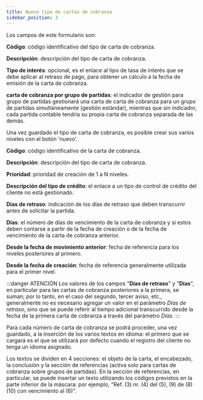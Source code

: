 ```yaml
---
title: Nuevo tipo de cartas de cobranza
sidebar_position: 3
---
```


Los campos de este formulario son:

**Código**: código identificativo del tipo de carta de cobranza.

**Descripción**: descripción del tipo de carta de cobranza.

**Tipo de interés**: opcional, es el enlace al tipo de tasa de interés que se debe aplicar al retraso de pago, para obtener un cálculo a la fecha de emisión de la carta de cobranza. 

**carta de cobranza por grupo de partidas**: el indicador de gestión para grupo de partidas gestionará una carta de carta de cobranza para un grupo de partidas simultáneamente (gestión estándar), mientras que sin indicador, cada partida contable tendría su propia carta de cobranza separada de las demás.

Una vez guardado el tipo de carta de cobranza, es posible crear sus varios niveles con el botón 'nuevo'.

**Código**: código identificativo de la carta de cobranza.

**Descripción**: descripción del tipo de carta de cobranza.

**Prioridad**: prioridad de creación de 1 a N niveles.

**Descripción del tipo de crédito**: el enlace a un tipo de control de crédito del cliente no está gestionado.

**Días de retraso**: indicación de los días de retraso que deben transcurrir antes de solicitar la partida.

**Días**: el número de días de vencimiento de la carta de cobranza y si estos deben contarse a partir de la fecha de creación o de la fecha de vencimiento de la carta de cobranza anterior.

**Desde la fecha de movimiento anterior**: fecha de referencia para los niveles posteriores al primero.

**Desde la fecha de creación**: fecha de referencia generalmente utilizada para el primer nivel.

:::danger ATENCIÓN
Los valores de los campos "**Días de retraso**" y "**Días**", en particular para las cartas de cobranza posteriores a la primera, se suman; por lo tanto, en el caso del segundo, tercer aviso, etc., generalmente no es necesario agregar un valor en el parámetro *Días de retraso*, sino que se puede referir al tiempo adicional transcurrido desde la fecha de la primera carta de cobranza a través del parámetro *Días*.
:::

Para cada número de carta de cobranza se podrá proceder, una vez guardado, a la inserción de los varios textos en idioma: el primero que se cargará es el que se utilizará por defecto cuando el registro del cliente no tenga un idioma asignado.

Los textos se dividen en 4 secciones: el objeto de la carta, el encabezado, la conclusión y la sección de referencias (activa solo para cartas de cobranza sobre grupos de partidas). En la sección de referencias, en particular, se puede insertar un texto utilizando los códigos previstos en la parte inferior de la máscara: por ejemplo, “Ref. (3) nr. (4) del (5), (9) de (8) (10) con vencimiento al (6)”.